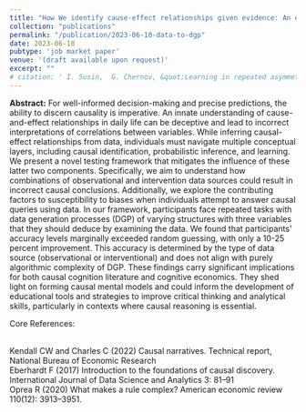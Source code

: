```yaml
---
title: "How We identify cause-effect relationships given evidence: An exploratory study"
collection: "publications"
permalink: "/publication/2023-06-10-data-to-dgp"
date: 2023-06-10
pubtype: 'job market paper'
venue: '(draft available upon request)'
excerpt: ""
# citation: ' I. Susin,  G. Chernov, &quot;Learning in repeated asymmetric games: an experiment.&quot; In the proceedings of 23rd Yasin (April) International Academic Conference on Economic and Social Development (23rd Yasin Conference), 2022.'
---
```

<b>Abstract:</b>  For well-informed decision-making and precise predictions, the ability to discern causality is imperative. An innate understanding of cause-and-effect relationships in daily life can be deceptive and lead to incorrect interpretations of correlations between variables.  While inferring causal-effect relationships from data, individuals must navigate multiple conceptual layers, including causal identification, probabilistic inference, and learning. We present a novel testing framework that mitigates the influence of these latter two components. Specifically, we aim to understand how combinations of observational and intervention data sources could result in incorrect causal conclusions. Additionally, we explore the contributing factors to susceptibility to biases when individuals attempt to answer causal queries using data. In our framework, participants face repeated tasks with data generation processes (DGP) of varying structures with three variables that they should deduce by examining the data. We found that participants' accuracy levels marginally exceeded random guessing, with only a 10-25 percent improvement. This accuracy is determined by the type of data source (observational or interventional) and does not align with purely algorithmic complexity of DGP. These findings carry significant implications for both causal cognition literature and cognitive economics. They shed light on forming causal mental models and could inform the development of educational tools and strategies to improve critical thinking and analytical skills, particularly in contexts where causal reasoning is essential.
<!-- <br>
Instructions and demo are available by [link](http://behavior.akadempark.com:8005/demo/data_to_dgp)
<br> -->

Core References:

   <br> Kendall CW and Charles C (2022) Causal narratives. Technical report, National Bureau of Economic Research
   <br> Eberhardt F (2017) Introduction to the foundations of causal discovery. International Journal of Data Science and Analytics 3: 81–91
   <br> Oprea R (2020) What makes a rule complex? American economic review 110(12): 3913–3951.